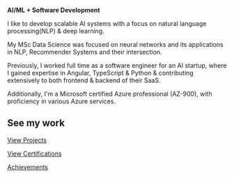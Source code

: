 **AI/ML + Software Development** 

I like to develop scalable AI systems with a focus on natural language processing(NLP) & deep learning. 
 
My MSc Data Science was focused on neural networks and its applications in NLP, Recommender Systems and their intersection. 

Previously, I worked full time as a software engineer for an AI startup, where I gained expertise in Angular, TypeScript & Python & contributing extensively to both frontend & backend of their SaaS.

Additionally, I'm a Microsoft certified Azure professional (AZ-900), with proficiency in various Azure services. 


## See my work
[View Projects](./another-page.html)

[View Certifications](./certifications.html)

[Achievements](./achievements.html)


